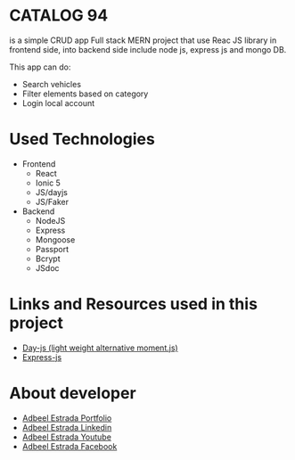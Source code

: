 # CATALOG 94
is a simple CRUD app Full stack MERN project that use Reac JS library in frontend side, into backend side include node js, express js and mongo DB.

This app can do:
- Search vehicles
- Filter elements based on category
- Login local account

<!--![](/frontend/src/img/readme.png)

Web page example link: [Catalog 94](https://myportfolio-94.web.app/projects/catalog94/)
-->

# Used Technologies
- Frontend
  - React
  - Ionic 5
  - JS/dayjs
  - JS/Faker
- Backend
  - NodeJS
  - Express
  - Mongoose
  - Passport
  - Bcrypt
  - JSdoc

# Links and Resources used in this project
- [Day-js (light weight alternative moment.js)](https://day.js.org/)
- [Express-js](https://expressjs.com/)

# About developer
- [Adbeel Estrada Portfolio](https://eadbeel94.web.app/)
- [Adbeel Estrada Linkedin](https://www.linkedin.com/in/adbeel-estrada-9a332b181/)
- [Adbeel Estrada Youtube](https://www.youtube.com/channel/UCKpR_x5WgtNCXx0oE2GuNag)
- [Adbeel Estrada Facebook](https://www.facebook.com/Z1K3C)